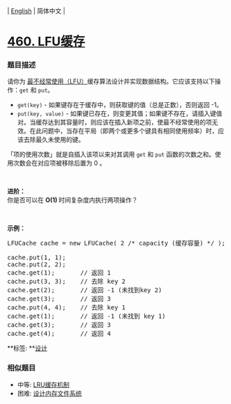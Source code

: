 | [English](README_EN.md) | 简体中文 |

# [460. LFU缓存](https://leetcode-cn.com/problems/lfu-cache)
 ### 题目描述
<p>请你为 <a href="https://baike.baidu.com/item/%E7%BC%93%E5%AD%98%E7%AE%97%E6%B3%95">最不经常使用（LFU）</a>缓存算法设计并实现数据结构。它应该支持以下操作：<code>get</code>&nbsp;和&nbsp;<code>put</code>。</p>

<ul>
	<li><code>get(key)</code>&nbsp;- 如果键存在于缓存中，则获取键的值（总是正数），否则返回 -1。</li>
	<li><code>put(key, value)</code>&nbsp;- 如果键已存在，则变更其值；如果键不存在，请插入键值对。当缓存达到其容量时，则应该在插入新项之前，使最不经常使用的项无效。在此问题中，当存在平局（即两个或更多个键具有相同使用频率）时，应该去除最久未使用的键。</li>
</ul>

<p>「项的使用次数」就是自插入该项以来对其调用 <code>get</code> 和 <code>put</code> 函数的次数之和。使用次数会在对应项被移除后置为 0 。</p>

<p>&nbsp;</p>

<p><strong>进阶：</strong><br>
你是否可以在&nbsp;<strong>O(1)&nbsp;</strong>时间复杂度内执行两项操作？</p>

<p>&nbsp;</p>

<p><strong>示例：</strong></p>

<pre>LFUCache cache = new LFUCache( 2 /* capacity (缓存容量) */ );

cache.put(1, 1);
cache.put(2, 2);
cache.get(1);       // 返回 1
cache.put(3, 3);    // 去除 key 2
cache.get(2);       // 返回 -1 (未找到key 2)
cache.get(3);       // 返回 3
cache.put(4, 4);    // 去除 key 1
cache.get(1);       // 返回 -1 (未找到 key 1)
cache.get(3);       // 返回 3
cache.get(4);       // 返回 4</pre>

**标签:	**[设计](https://leetcode-cn.com/tag/design) 
 ### 相似题目
- 中等:	[LRU缓存机制](https://leetcode-cn.com/problems/lru-cache) 
- 困难:	[设计内存文件系统](https://leetcode-cn.com/problems/design-in-memory-file-system) 
